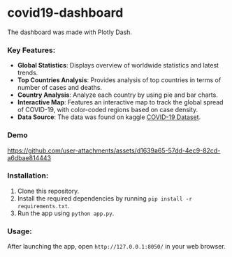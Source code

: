 # covid19-dashboard

The dashboard was made with Plotly Dash.

### Key Features:

- **Global Statistics**: Displays overview of worldwide statistics and latest trends.
- **Top Countries Analysis**: Provides analysis of top countries in terms of number of cases and deaths.
- **Country Analysis**: Analyze each country by using pie and bar charts.
- **Interactive Map**: Features an interactive map to track the global spread of COVID-19, with color-coded regions based on case density.
- **Data Source**: The data was found on kaggle [COVID-19 Dataset](https://www.kaggle.com/datasets/imdevskp/corona-virus-report).

### Demo
https://github.com/user-attachments/assets/d1639a65-57dd-4ec9-82cd-a6dbae814443


### Installation:
1. Clone this repository.
2. Install the required dependencies by running `pip install -r requirements.txt`.
3. Run the app using `python app.py`.

### Usage:
After launching the app, open `http://127.0.0.1:8050/` in your web browser.
